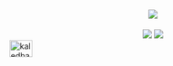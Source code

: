 <h1 align="center">
  <img src="https://readme-typing-svg.herokuapp.com/?font=Josefin+Sans&weight=600&size=50&duration=3000&pause=500&color=4286DDFF&center=true&vCenter=true&random=false&width=800&height=80&lines=👋+Hello!++I'm+Kaled+Barraj;Welcome+to+my+Github!""/></h1>

<div align="center">
  <a href="mailto:kaledbarraj@gmail.com">
    <img src="https://img.shields.io/badge/Gmail-2E2E2E?style=for-the-badge&logo=gmail" target="_blank"/></a>
  
  <a href="https://in.linkedin.com/in/kaled-barraj" target="_blank">
    <img src="https://img.shields.io/badge/Linkedin-2E2E2E?style=for-the-badge&logo=linkedin&logoColor=0A66C2" target="_blank"/></a></div>
    
  
<a href="https://linkedin.com/in/kaled-barraj" target="_blank">
  <img align="center" src="https://raw.githubusercontent.com/rahuldkjain/github-profile-readme-generator/master/src/images/icons/Social/linked-in-alt.svg" alt="kaledbarraj" height="30" width="40"/></a>

<!--
**KBarraj/KBarraj** is a ✨ _special_ ✨ repository because its `README.md` (this file) appears on your GitHub profile.
Here are some ideas to get you started:
- 🔭 I’m currently working on ...
- 🌱 I’m currently learning ...
- 👯 I’m looking to collaborate on ...
- 🤔 I’m looking for help with ...
- 💬 Ask me about ...
- 📫 How to reach me: ...
- 😄 Pronouns: ...
- ⚡ Fun fact: ...
-->
